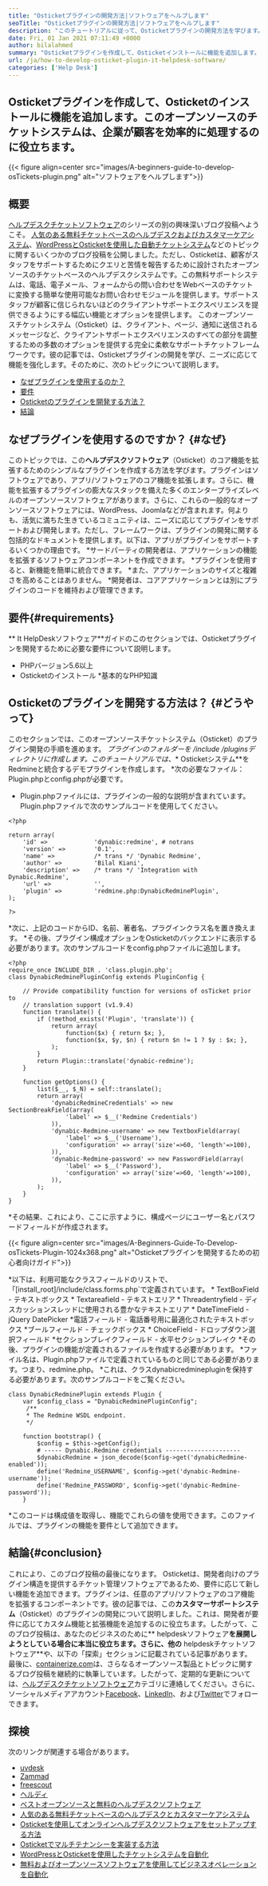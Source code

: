 ```yaml
---
title: "Osticketプラグインの開発方法|ソフトウェアをヘルプします" 
seoTitle: "Osticketプラグインの開発方法|ソフトウェアをヘルプします" 
description: "このチュートリアルに従って、Osticketプラグインの開発方法を学びます。これにより、顧客コミュニケーションを管理し、問題解決を自動化します。" 
date: Fri, 01 Jan 2021 07:11:49 +0000
author: bilalahmed
summary: "Osticketプラグインを作成して、Osticketインストールに機能を追加します。このオープンソースのチケットシステムは、企業が顧客を効率的に処理するのに役立ちます。" 
url: /ja/how-to-develop-osticket-plugin-it-helpdesk-software/
categories: ['Help Desk']
---
```


## Osticketプラグインを作成して、Osticketのインストールに機能を追加します。このオープンソースのチケットシステムは、企業が顧客を効率的に処理するのに役立ちます。

{{< figure align=center src="images/A-beginners-guide-to-develop-osTickets-plugin.png" alt="ソフトウェアをヘルプします">}}


## 概要
[ヘルプデスクチケットソフトウェア][1]のシリーズの別の興味深いブログ投稿へようこそ。 [人気のある無料チケットベースのヘルプデスクおよびカスタマーケアシステム][2]、[WordPressとOsticketを使用した自動チケットシステム][3]などのトピックに関するいくつかのブログ投稿を公開しました。ただし、Osticketは、顧客がスタッフをサポートするためにクエリと苦情を報告するために設計されたオープンソースのチケットベースのヘルプデスクシステムです。この無料サポートシステムは、電話、電子メール、フォームからの問い合わせをWebベースのチケットに変換する簡単な使用可能なお問い合わせモジュールを提供します。サポートスタッフが顧客に信じられないほどのクライアントサポートエクスペリエンスを提供できるようにする幅広い機能とオプションを提供します。
このオープンソースチケットシステム（Osticket）は、クライアント、ページ、通知に送信されるメッセージなど、クライアントサポートエクスペリエンスのすべての部分を調整するための多数のオプションを提供する完全に柔軟なサポートチケットフレームワークです。彼の記事では、Osticketプラグインの開発を学び、ニーズに応じて機能を強化します。そのために、次のトピックについて説明します。
  * [なぜプラグインを使用するのか？][4]
  * [要件][5]
  * [Osticketのプラグインを開発する方法？][6]
  * [結論][7]

## なぜプラグインを使用するのですか？ {#なぜ}
このトピックでは、この**ヘルプデスクソフトウェア**（Osticket）のコア機能を拡張するためのシンプルなプラグインを作成する方法を学びます。プラグインはソフトウェアであり、アプリ/ソフトウェアのコア機能を拡張します。さらに、機能を拡張するプラグインの膨大なスタックを備えた多くのエンタープライズレベルのオープンソースソフトウェアがあります。さらに、これらの一般的なオープンソースソフトウェアには、WordPress、Joomlaなどが含まれます。何よりも、活気に満ちた生きているコミュニティは、ニーズに応じてプラグインをサポートおよび開発します。ただし、フレームワークは、プラグインの開発に関する包括的なドキュメントを提供します。以下は、アプリがプラグインをサポートするいくつかの理由です。
  *サードパーティの開発者は、アプリケーションの機能を拡張するソフトウェアコンポーネントを作成できます。
  *プラグインを使用すると、新機能を簡単に統合できます。
  *また、アプリケーションのサイズと複雑さを高めることはありません。
  *開発者は、コアアプリケーションとは別にプラグインのコードを維持および管理できます。

## 要件{#requirements}
** It HelpDeskソフトウェア**ガイドのこのセクションでは、Osticketプラグインを開発するために必要な要件について説明します。
  * PHPバージョン5.6以上
  * Osticketのインストール
  *基本的なPHP知識

## Osticketのプラグインを開発する方法は？ {#どうやって}
このセクションでは、このオープンソースチケットシステム（Osticket）のプラグイン開発の手順を進めます。
  *プラグインのフォルダーを /include /pluginsディレクトリに作成します。このチュートリアルでは、** Osticketシステム**をRedmineと統合するデモプラグインを作成します。
  *次の必要なファイル：Plugin.phpとconfig.phpが必要です。
  * Plugin.phpファイルには、プラグインの一般的な説明が含まれています。 Plugin.phpファイルで次のサンプルコードを使用してください。
```
<?php

return array(
    'id' =>             'dynabic:redmine', # notrans
    'version' =>        '0.1',
    'name' =>           /* trans */ 'Dynabic Redmine',
    'author' =>         'Bilal Kiani',
    'description' =>    /* trans */ 'Integration with Dynabic.Redmine',
    'url' =>            '',
    'plugin' =>         'redmine.php:DynabicRedminePlugin',
);

?>

```
  *次に、上記のコードからID、名前、著者名、プラグインクラス名を置き換えます。
  *その後、プラグイン構成オプションをOsticketのバックエンドに表示する必要があります。次のサンプルコードをconfig.phpファイルに追加します。
```
<?php
require_once INCLUDE_DIR . 'class.plugin.php';
class DynabicRedminePluginConfig extends PluginConfig {

    // Provide compatibility function for versions of osTicket prior to
    // translation support (v1.9.4)
    function translate() {
        if (!method_exists('Plugin', 'translate')) {
            return array(
                function($x) { return $x; },
                function($x, $y, $n) { return $n != 1 ? $y : $x; },
            );
        }
        return Plugin::translate('dynabic-redmine');
    }

    function getOptions() {
        list($__, $_N) = self::translate();        
        return array(
            'dynabicRedmineCredentials' => new SectionBreakField(array(
                'label' => $__('Redmine Credentials')
            )),
            'dynabic-Redmine-username' => new TextboxField(array(
                'label' => $__('Username'),
                'configuration' => array('size'=>60, 'length'=>100),                
            )),
            'dynabic-Redmine-password' => new PasswordField(array(
                'label' => $__('Password'),
                'configuration' => array('size'=>60, 'length'=>100),                
            )),
        );
    }
}
```
  *その結果、これにより、ここに示すように、構成ページにユーザー名とパスワードフィールドが作成されます。

{{< figure align=center src="images/A-Beginners-Guide-To-Develop-osTickets-Plugin-1024x368.png" alt="Osticketプラグインを開発するための初心者向けガイド">}}

  *以下は、利用可能なクラスフィールドのリストで、「[install_root]/include/class.forms.php`で定義されています。
      * TextBoxField  - テキストボックス
      * Textareafield  - テキストエリア
      * Threadentryfield  - ディスカッションスレッドに使用される豊かなテキストエリア
      * DateTimeField  -  jQuery DatePicker
      *電話フィールド - 電話番号用に最適化されたテキストボックス
      *ブールフィールド - チェックボックス
      * ChoiceField  - ドロップダウン選択フィールド
      *セクションブレイクフィールド - 水平セクションブレイク
  *その後、プラグインの機能が定義されるファイルを作成する必要があります。
  *ファイル名は、Plugin.phpファイルで定義されているものと同じである必要があります。つまり、redmine.php。
  *これは、クラスdynabicredminepluginを保持する必要があります。次のサンプルコードをご覧ください。
```
class DynabicRedminePlugin extends Plugin {
    var $config_class = "DynabicRedminePluginConfig";
	 /**
     * The Redmine WSDL endpoint.
     */

    function bootstrap() {
        $config = $this->getConfig();
        # ----- Dynabic.Redmine credentials ---------------------
        $dynabicRedmine = json_decode($config->get('dynabicRedmine-enabled'));
		define('Redmine_USERNAME', $config->get('dynabic-Redmine-username'));
		define('Redmine_PASSWORD', $config->get('dynabic-Redmine-password'));
    }
```
  *このコードは構成値を取得し、機能でこれらの値を使用できます。このファイルでは、プラグインの機能を要件として追加できます。

## 結論{#conclusion}
これにより、このブログ投稿の最後になります。 Osticketは、開発者向けのプラグイン構造を提供するチケット管理ソフトウェアであるため、要件に応じて新しい機能を追加できます。プラグインは、任意のアプリ/ソフトウェアのコア機能を拡張するコンポーネントです。彼の記事では、この**カスタマーサポートシステム**（Osticket）のプラグインの開発について説明しました。これは、開発者が要件に応じてカスタム機能と拡張機能を追加するのに役立ちます。したがって、このブログ投稿は、あなたのビジネスのために** helpdeskソフトウェア**を展開しようとしている場合に本当に役立ちます。さらに、他の** helpdeskチケットソフトウェア**や、以下の「探索」セクションに記載されている記事があります。
最後に、[containerize.com][8]は、さらなるオープンソース製品とトピックに関するブログ投稿を継続的に執筆しています。したがって、定期的な更新については、[ヘルプデスクチケットソフトウェア][1]カテゴリに連絡してください。さらに、ソーシャルメディアアカウント[Facebook][9]、[LinkedIn][10]、および[Twitter][11]でフォローできます。

## 探検
次のリンクが関連する場合があります。
  * [uvdesk][12]
  * [Zammad][13]
  * [freescout][14]
  * [ヘルディ][15]
  * [ベストオープンソースと無料のヘルプデスクソフトウェア][16]
  * [人気のある無料チケットベースのヘルプデスクとカスタマーケアシステム][2]
  * [Osticketを使用してオンラインヘルプデスクソフトウェアをセットアップする方法][17]
  * [Osticketでマルチテナンシーを実装する方法][18]
  * [WordPressとOsticketを使用したチケットシステムを自動化][3]
  * [無料およびオープンソースソフトウェアを使用してビジネスオペレーションを自動化][19]

  
[1]: https://products.containerize.com/video-editing-software
[2]: https://products.containerize.com/helpdesk/osticket
[3]: https://blog.containerize.com/blogging/automate-ticketing-system-using-wordpress-and-osticket/
[4]: #why
[5]: #requirements
[6]: #how
[7]: #conclusion
[8]: https://www.containerize.com/
[9]: https://web.facebook.com/containerize
[10]: https://www.linkedin.com/company/containerize/
[11]: https://twitter.com/containerize_co
[12]: https://products.containerize.com/helpdesk/uvdesk/
[13]: https://products.containerize.com/helpdesk/zammad/
[14]: https://products.containerize.com/helpdesk/freescout/
[15]: https://products.containerize.com/helpdesk/helpy/
[16]: https://products.containerize.com/helpdesk/
[17]: https://blog.containerize.com/helpdesk/how-to-set-up-help-desk-system-using-osticket/
[18]: https://blog.containerize.com/helpdesk/how-to-implement-multi-tenancy-in-osticket/
[19]: https://blog.containerize.com/blogging/automate-business-operations-using-open-source-software/
